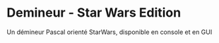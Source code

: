 Demineur - Star Wars Edition
==========

Un démineur Pascal orienté StarWars, disponible en console et en GUI
